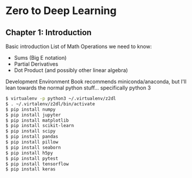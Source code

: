 # Zero to Deep Learning


## Chapter 1: Introduction

Basic introduction
List of Math Operations we need to know:

* Sums (Big E notation)
* Partial Derivatives
* Dot Product (and possibly other linear algebra)

Development Environment
Book recommends miniconda/anaconda, but I'll lean towards the normal python stuff... specifically python 3

```bash
$ virtualenv -p python3 ~/.virtualenv/z2dl
$ . ~/.virtalenv/z2dl/bin/activate
$ pip install numpy
$ pip install jupyter
$ pip install matplotlib
$ pip install scikit-learn
$ pip install scipy
$ pip install pandas
$ pip install pillow
$ pip install seaborn
$ pip install h5py
$ pip install pytest
$ pip install tensorflow
$ pip install keras





```


